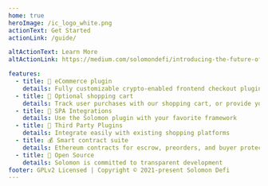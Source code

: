```yaml
---
home: true
heroImage: /ic_logo_white.png
actionText: Get Started
actionLink: /guide/

altActionText: Learn More
altActionLink: https://medium.com/solomondefi/introducing-the-future-of-decom-1eeac25cd391

features:
  - title: 🚀 eCommerce plugin
    details: Fully customizable crypto-enabled frontend checkout plugin
  - title: 🛒 Optional shopping cart
    details: Track user purchases with our shopping cart, or provide your own
  - title: 🤝 SPA Integrations
    details: Use the Solomon plugin with your favorite framework
  - title: 🔌 Third Party Plugins
    details: Integrate easily with existing shopping platforms
  - title: 💰 Smart contract suite
    details: Ethereum contracts for escrow, preorders, and buyer protection
  - title: 📖 Open Source
    details: Solomon is committed to transparent development
footer: GPLv2 Licensed | Copyright © 2021-present Solomon Defi
---
```

